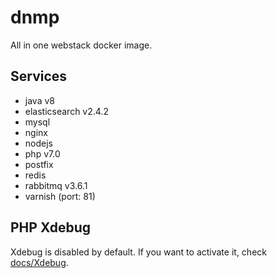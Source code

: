 # dnmp
All in one webstack docker image.

## Services
- java v8
- elasticsearch v2.4.2
- mysql 
- nginx
- nodejs
- php v7.0
- postfix
- redis
- rabbitmq v3.6.1
- varnish (port: 81)

## PHP Xdebug 
Xdebug is disabled by default. If you want to activate it, check [docs/Xdebug](docs/Xdebug.md).
